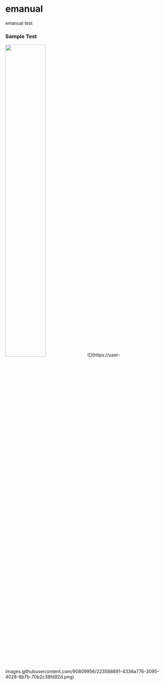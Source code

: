 # emanual

emanual test

### Sample Test
<img src ="https://user-images.githubusercontent.com/90809956/223588891-4336a776-3095-4028-8b7b-70b2c38fd92d.png" width="50%" height="50%">
![](https://user-images.githubusercontent.com/90809956/223588891-4336a776-3095-4028-8b7b-70b2c38fd92d.png)
